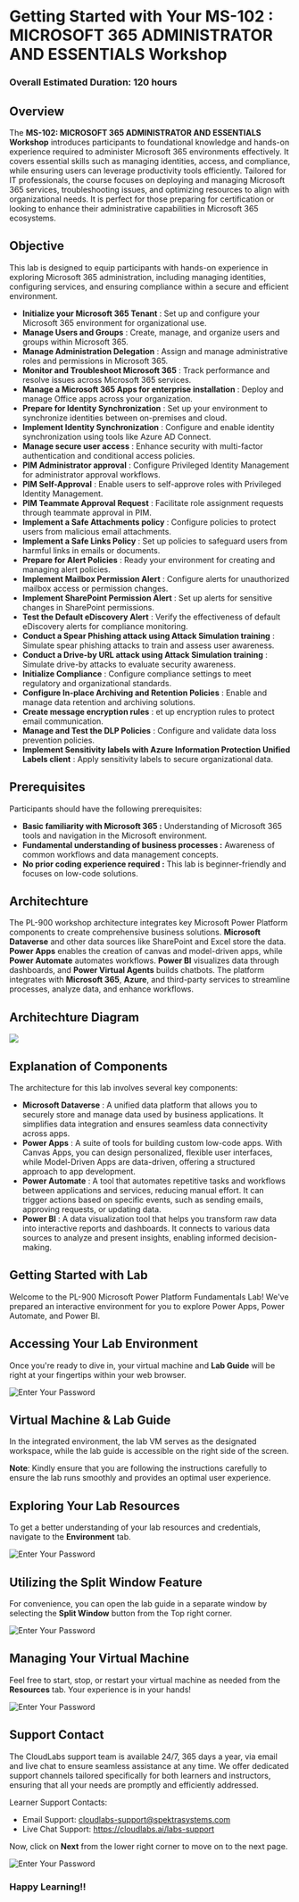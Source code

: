 # Getting Started with Your MS-102 : MICROSOFT 365 ADMINISTRATOR AND ESSENTIALS Workshop

### Overall Estimated Duration: 120 hours

## Overview

The **MS-102: MICROSOFT 365 ADMINISTRATOR AND ESSENTIALS Workshop** introduces participants to foundational knowledge and hands-on experience required to administer Microsoft 365 environments effectively. It covers essential skills such as managing identities, access, and compliance, while ensuring users can leverage productivity tools efficiently. Tailored for IT professionals, the course focuses on deploying and managing Microsoft 365 services, troubleshooting issues, and optimizing resources to align with organizational needs. It is perfect for those preparing for certification or looking to enhance their administrative capabilities in Microsoft 365 ecosystems.

## Objective

This lab is designed to equip participants with hands-on experience in exploring Microsoft 365 administration, including managing identities, configuring services, and ensuring compliance within a secure and efficient environment.

- **Initialize your Microsoft 365 Tenant** : Set up and configure your Microsoft 365 environment for organizational use. 
- **Manage Users and Groups** : Create, manage, and organize users and groups within Microsoft 365.
- **Manage Administration Delegation** : Assign and manage administrative roles and permissions in Microsoft 365.
- **Monitor and Troubleshoot Microsoft 365** : Track performance and resolve issues across Microsoft 365 services.
- **Manage a Microsoft 365 Apps for enterprise installation** : Deploy and manage Office apps across your organization.
- **Prepare for Identity Synchronization** : Set up your environment to synchronize identities between on-premises and cloud.
- **Implement Identity Synchronization** : Configure and enable identity synchronization using tools like Azure AD Connect.
- **Manage secure user access** : Enhance security with multi-factor authentication and conditional access policies.
- **PIM Administrator approval** : Configure Privileged Identity Management for administrator approval workflows.
- **PIM Self-Approval** : Enable users to self-approve roles with Privileged Identity Management.
- **PIM Teammate Approval Request** : Facilitate role assignment requests through teammate approval in PIM.
- **Implement a Safe Attachments policy** : Configure policies to protect users from malicious email attachments.
- **Implement a Safe Links Policy** : Set up policies to safeguard users from harmful links in emails or documents.
- **Prepare for Alert Policies** : Ready your environment for creating and managing alert policies.
- **Implement Mailbox Permission Alert** : Configure alerts for unauthorized mailbox access or permission changes.
- **Implement SharePoint Permission Alert** : Set up alerts for sensitive changes in SharePoint permissions.
- **Test the Default eDiscovery Alert** : Verify the effectiveness of default eDiscovery alerts for compliance monitoring.
- **Conduct a Spear Phishing attack using Attack Simulation training** : Simulate spear phishing attacks to train and assess user awareness.
- **Conduct a Drive-by URL attack using Attack Simulation training** : Simulate drive-by attacks to evaluate security awareness.
- **Initialize Compliance** : Configure compliance settings to meet regulatory and organizational standards.
- **Configure In-place Archiving and Retention Policies** : Enable and manage data retention and archiving solutions.
- **Create message encryption rules** : et up encryption rules to protect email communication.
- **Manage and Test the DLP Policies** : Configure and validate data loss prevention policies.
- **Implement Sensitivity labels with Azure Information Protection Unified Labels client** : Apply sensitivity labels to secure organizational data.
  
## Prerequisites

Participants should have the following prerequisites:

-   **Basic familiarity with Microsoft 365 :** Understanding of Microsoft 365 tools and navigation in the Microsoft environment.
-   **Fundamental understanding of business processes :** Awareness of common workflows and data management concepts.
-   **No prior coding experience required :**  This lab is beginner-friendly and focuses on low-code solutions.

## Architechture

The PL-900 workshop architecture integrates key Microsoft Power Platform components to create comprehensive business solutions. **Microsoft Dataverse** and other data sources like SharePoint and Excel store the data. **Power Apps** enables the creation of canvas and model-driven apps, while **Power Automate** automates workflows. **Power BI** visualizes data through dashboards, and **Power Virtual Agents** builds chatbots. The platform integrates with **Microsoft 365**, **Azure**, and third-party services to streamline processes, analyze data, and enhance workflows.

## Architechture Diagram

![](media/finalarch.png)

## Explanation of Components

The architecture for this lab involves several key components:

-   **Microsoft Dataverse** : A unified data platform that allows you to securely store and manage data used by business applications. It simplifies data integration and ensures seamless data connectivity across apps.
-   **Power Apps** : A suite of tools for building custom low-code apps. With Canvas Apps, you can design personalized, flexible user interfaces, while Model-Driven Apps are data-driven, offering a structured approach to app development.
-   **Power Automate** : A tool that automates repetitive tasks and workflows between applications and services, reducing manual effort. It can trigger actions based on specific events, such as sending emails, approving requests, or updating data.
-   **Power BI** : A data visualization tool that helps you transform raw data into interactive reports and dashboards. It connects to various data sources to analyze and present insights, enabling informed decision-making.
  
## Getting Started with Lab

Welcome to the PL-900 Microsoft Power Platform Fundamentals Lab! We've prepared an interactive environment for you to explore Power Apps, Power Automate, and Power BI. 

## Accessing Your Lab Environment
 
Once you're ready to dive in, your virtual machine and **Lab Guide** will be right at your fingertips within your web browser.

   ![Enter Your Password](../Images/gettingstarted1.png) 

## Virtual Machine & Lab Guide

In the integrated environment, the lab VM serves as the designated workspace, while the lab guide is accessible on the right side of the screen.

**Note**: Kindly ensure that you are following the instructions carefully to ensure the lab runs smoothly and provides an optimal user experience.
 
## Exploring Your Lab Resources
 
To get a better understanding of your lab resources and credentials, navigate to the **Environment** tab.

   ![Enter Your Password](../Images/enviornment.png) 
 
## Utilizing the Split Window Feature
 
For convenience, you can open the lab guide in a separate window by selecting the **Split Window** button from the Top right corner.
 
   ![Enter Your Password](../Images/env09.png) 
 
## Managing Your Virtual Machine
 
Feel free to start, stop, or restart your virtual machine as needed from the **Resources** tab. Your experience is in your hands!
 
  ![Enter Your Password](../Images/resources.png) 


## Support Contact
 
The CloudLabs support team is available 24/7, 365 days a year, via email and live chat to ensure seamless assistance at any time. We offer dedicated support channels tailored specifically for both learners and instructors, ensuring that all your needs are promptly and efficiently addressed.

Learner Support Contacts:
- Email Support: cloudlabs-support@spektrasystems.com
- Live Chat Support: https://cloudlabs.ai/labs-support

Now, click on **Next** from the lower right corner to move on to the next page.

![Enter Your Password](../Images/next.png)

### Happy Learning!!